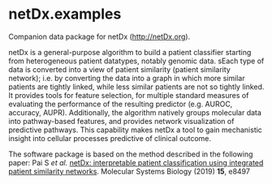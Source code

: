 # netDx.examples
Companion data package for netDx (http://netDx.org).

netDx is a general-purpose algorithm to build a patient classifier starting from heterogeneous patient datatypes, notably genomic data. sEach type of data is converted into a view of patient similarity (patient similarity network); i.e. by converting the data into a graph in which more similar patients are tightly linked, while less similar patients are not so tightly linked. It provides tools for feature selection, for multiple standard measures of evaluating the performance of the resulting predictor (e.g. AUROC, accuracy, AUPR). Additionally, the algorithm natively groups molecular data into pathway-based features, and provides network visualization of predictive pathways. This capability makes netDx a tool to gain mechanistic insight into cellular processes predictive of clinical outcome.

The software package is based on the method described in the following paper:
Pai S *et al.* [netDx: interpretable patient classification using integrated patient similarity networks](http://msb.embopress.org/content/15/3/e8497). Molecular Systems Biology (2019) **15**, e8497


